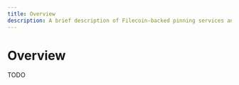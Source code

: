 ```yaml
---
title: Overview
description: A brief description of Filecoin-backed pinning services and how to use them.
---
```


# Overview

TODO
